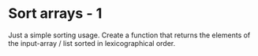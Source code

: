 # Sort arrays - 1

Just a simple sorting usage. Create a function that returns the elements of the input-array / list sorted in lexicographical order.
